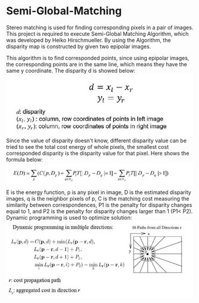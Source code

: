 # Semi-Global-Matching
<p> Stereo matching is used for finding corresponding pixels in a pair of images. This
project is required to execute Semi-Global Matching Algorithm, which was developed
by Heiko Hirschmueller. By using the Algorithm, the disparity map is constructed by
given two epipolar images.</p>

<p>This algorithm is to find corresponded points, since using epipolar images, the
corresponding points are in the same line, which means they have the same y coordinate.
The disparity d is showed below:<br>
<img src='https://github.com/Joey2793/Semi-Global-Matching/blob/master/data/fomula1.JPG'></br>  
Since the value of disparity doesn't know, different disparity value can be tried to see the total
cost energy of whole pixels, the smallest cost corresponded disparity is the disparity
value for that pixel. Here shows the formula below:<br>
<img src='https://github.com/Joey2793/Semi-Global-Matching/blob/master/data/fomula2.JPG'></br>
E is the energy function, p is any pixel in image, D is the estimated disparity images, q
is the neighbor pixels of p, C is the matching cost measuring the similarity between
correspondences, P1 is the penalty for disparity changes equal to 1, and P2 is the penalty
for disparity changes larger than 1 (P1< P2). Dynamic programming is used to optimize solution:<br>
<img src='https://github.com/Joey2793/Semi-Global-Matching/blob/master/data/formula3.JPG'></p>

